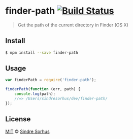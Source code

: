 # finder-path [![Build Status](https://travis-ci.org/sindresorhus/finder-path.svg?branch=master)](https://travis-ci.org/sindresorhus/finder-path)

> Get the path of the current directory in Finder (OS X)


## Install

```bash
$ npm install --save finder-path
```


## Usage

```js
var finderPath = require('finder-path');

finderPath(function (err, path) {
	console.log(path);
	//=> /Users/sindresorhus/dev/finder-path/
});
```


## License

[MIT](http://opensource.org/licenses/MIT) © [Sindre Sorhus](http://sindresorhus.com)
